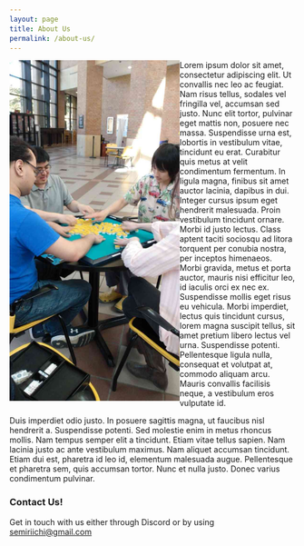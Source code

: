 ```yaml
---
layout: page
title: About Us
permalink: /about-us/
---
```


<img align="left" width="300" height="600" margin-left="30" margin-bottom="30" src="https://raw.githubusercontent.com/semiriichi/semiriichi.github.io/master/images/club_duderstadt.png"/>

Lorem ipsum dolor sit amet, consectetur adipiscing elit. Ut convallis nec leo ac feugiat. Nam risus tellus, sodales vel fringilla vel, accumsan sed justo. Nunc elit tortor, pulvinar eget mattis non, posuere nec massa. Suspendisse urna est, lobortis in vestibulum vitae, tincidunt eu erat. Curabitur quis metus at velit condimentum fermentum. In ligula magna, finibus sit amet auctor lacinia, dapibus in dui. Integer cursus ipsum eget hendrerit malesuada. Proin vestibulum tincidunt ornare. Morbi id justo lectus. Class aptent taciti sociosqu ad litora torquent per conubia nostra, per inceptos himenaeos. Morbi gravida, metus et porta auctor, mauris nisi efficitur leo, id iaculis orci ex nec ex. Suspendisse mollis eget risus eu vehicula. Morbi imperdiet, lectus quis tincidunt cursus, lorem magna suscipit tellus, sit amet pretium libero lectus vel urna. Suspendisse potenti. Pellentesque ligula nulla, consequat et volutpat at, commodo aliquam arcu. Mauris convallis facilisis neque, a vestibulum eros vulputate id.

Duis imperdiet odio justo. In posuere sagittis magna, ut faucibus nisl hendrerit a. Suspendisse potenti. Sed molestie enim in metus rhoncus mollis. Nam tempus semper elit a tincidunt. Etiam vitae tellus sapien. Nam lacinia justo ac ante vestibulum maximus. Nam aliquet accumsan tincidunt. Etiam dui est, pharetra id leo id, elementum malesuada augue. Pellentesque et pharetra sem, quis accumsan tortor. Nunc et nulla justo. Donec varius condimentum pulvinar. 

### Contact Us!

Get in touch with us either through Discord or by using [semiriichi@gmail.com](mailto:semiriichi@gmail.com)
